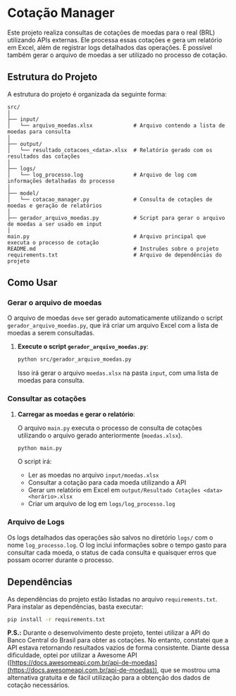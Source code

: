 
# Cotação Manager

Este projeto realiza consultas de cotações de moedas para o real (BRL) utilizando APIs externas. Ele processa essas cotações e gera um relatório em Excel, além de registrar logs detalhados das operações. É possível também gerar o arquivo de moedas a ser utilizado no processo de cotação.

## Estrutura do Projeto

A estrutura do projeto é organizada da seguinte forma:

```
src/
│
├── input/
│   └── arquivo_moedas.xlsx             # Arquivo contendo a lista de moedas para consulta
│
├── output/
│   └── resultado_cotacoes_<data>.xlsx  # Relatório gerado com os resultados das cotações
│
├── logs/
│   └── log_processo.log                # Arquivo de log com informações detalhadas do processo
│
├── model/
│   └── cotacao_manager.py              # Consulta de cotações de moedas e geração de relatórios
│
├── gerador_arquivo_moedas.py           # Script para gerar o arquivo de moedas a ser usado em input
│
main.py                                 # Arquivo principal que executa o processo de cotação
README.md                               # Instruões sobre o projeto
requirements.txt                        # Arquivo de dependências do projeto
```

## Como Usar

### Gerar o arquivo de moedas

O arquivo de moedas `deve` ser gerado automaticamente utilizando o script `gerador_arquivo_moedas.py`, que irá criar um arquivo Excel com a lista de moedas a serem consultadas.

1. **Execute o script `gerador_arquivo_moedas.py`**:

   ```bash
   python src/gerador_arquivo_moedas.py
   ```

   Isso irá gerar o arquivo `moedas.xlsx` na pasta `input`, com uma lista de moedas para consulta.

### Consultar as cotações

1. **Carregar as moedas e gerar o relatório**:

   O arquivo `main.py` executa o processo de consulta de cotações utilizando o arquivo gerado anteriormente (`moedas.xlsx`).

   ```bash
   python main.py
   ```

   O script irá:
   - Ler as moedas no arquivo `input/moedas.xlsx`
   - Consultar a cotação para cada moeda utilizando a API
   - Gerar um relatório em Excel em `output/Resultado Cotações <data> <horário>.xlsx`
   - Criar um arquivo de log em `logs/log_processo.log`

### Arquivo de Logs

Os logs detalhados das operações são salvos no diretório `logs/` com o nome `log_processo.log`. O log inclui informações sobre o tempo gasto para consultar cada moeda, o status de cada consulta e quaisquer erros que possam ocorrer durante o processo.

## Dependências

As dependências do projeto estão listadas no arquivo `requirements.txt`. Para instalar as dependências, basta executar:

```bash
pip install -r requirements.txt
```

**P.S.:** Durante o desenvolvimento deste projeto, tentei utilizar a API do Banco Central do Brasil para obter as cotações. No entanto, constatei que a API estava retornando resultados vazios de forma consistente. Diante dessa dificuldade, optei por utilizar a Awesome API ([https://docs.awesomeapi.com.br/api-de-moedas](https://docs.awesomeapi.com.br/api-de-moedas)), que se mostrou uma alternativa gratuita e de fácil utilização para a obtenção dos dados de cotação necessários.
